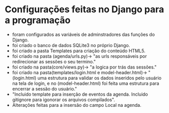 # Configurações feitas no Django para a programação

- foram configurados as variáveis de adminstradores das funções do Django.
- foi criado o banco de dados SQLite3 no próprio Django.
- foi criado a pasta Templates para criação do conteúdo HTML5.
- foi criado na pasta (agenda/urls.py)-> "as urls responsáveis por redirecionar as sessões o seu termino."
- foi criado na pasta(core/views.py)-> "a logica por trás das sessões."
- foi criado na pasta(templates/login.html e model-header.html)-> "(login.html) uma estrutura para validar os dados inseridos pelo usuário na tela de login, e no (model-header.html) foi feita uma estrutura para encerrar a sessão do usuário."
- "Incluido template para inserção de eventos da agenda. Incluido gitignore para igonorar os arquivos compilados".
- Alterações feitas para a insersão do campo Local na agenda.
